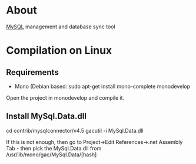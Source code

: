 # About
[MySQL](http://www.mysql.org) management and database sync tool

# Compilation on Linux
## Requirements
* Mono (Debian based: sudo apt-get install mono-complete monodevelop

Open the project in monodevelop and compile it.

## Install MySql.Data.dll
cd contrib/mysqlconnector/v4.5
gacutil -i MySql.Data.dll

If this is not enough, then go to Project->Edit References->.net Assembly Tab - then pick the MySql.Data.dll from /usr/lib/mono/gac/MySql.Data/[hash]
